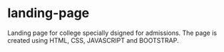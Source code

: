 # landing-page
Landing page for college specially dsigned for admissions.
The page is created using HTML, CSS, JAVASCRIPT and BOOTSTRAP. 
